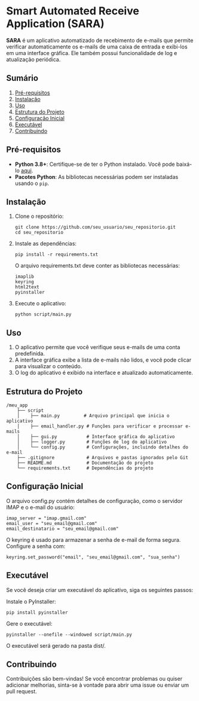 # Smart Automated Receive Application (SARA)

**SARA** é um aplicativo automatizado de recebimento de e-mails que permite verificar automaticamente os e-mails de uma caixa de entrada e exibi-los em uma interface gráfica. Ele também possui funcionalidade de log e atualização periódica.

## Sumário

1. [Pré-requisitos](#pré-requisitos)
2. [Instalação](#instalação)
3. [Uso](#uso)
4. [Estrutura do Projeto](#estrutura-do-projeto)
5. [Configuração Inicial](#configuração-inicial)
6. [Executável](#executável)
7. [Contribuindo](#contribuindo)

## Pré-requisitos

- **Python 3.8+**: Certifique-se de ter o Python instalado. Você pode baixá-lo [aqui](https://www.python.org/downloads/).
- **Pacotes Python**: As bibliotecas necessárias podem ser instaladas usando o `pip`.

## Instalação

1. Clone o repositório:
   ```
   git clone https://github.com/seu_usuario/seu_repositorio.git
   cd seu_repositorio
   ```
   
2. Instale as dependências:
   ```
   pip install -r requirements.txt
   ```

   O arquivo requirements.txt deve conter as bibliotecas necessárias:

   ```
   imaplib
   keyring
   html2text
   pyinstaller
   ```

3. Execute o aplicativo:
   ```
   python script/main.py
   ```
   
## Uso
1. O aplicativo permite que você verifique seus e-mails de uma conta predefinida.
2. A interface gráfica exibe a lista de e-mails não lidos, e você pode clicar para visualizar o conteúdo.
3. O log do aplicativo é exibido na interface e atualizado automaticamente.


## Estrutura do Projeto
```
/meu_app
    ├── script
    │    ├── main.py         # Arquivo principal que inicia o aplicativo
    │    ├── email_handler.py # Funções para verificar e processar e-mails
    │    ├── gui.py           # Interface gráfica do aplicativo
    │    ├── logger.py        # Funções de log do aplicativo
    │    └── config.py        # Configurações, incluindo detalhes do e-mail
    ├── .gitignore            # Arquivos e pastas ignorados pelo Git
    ├── README.md             # Documentação do projeto
    └── requirements.txt      # Dependências do projeto
```

## Configuração Inicial
O arquivo config.py contém detalhes de configuração, como o servidor IMAP e o e-mail do usuário:
```
imap_server = "imap.gmail.com"
email_user = "seu_email@gmail.com"
email_destinatario = "seu_email@gmail.com"
```
O keyring é usado para armazenar a senha de e-mail de forma segura. Configure a senha com:
```
keyring.set_password("email", "seu_email@gmail.com", "sua_senha")
```
## Executável
Se você deseja criar um executável do aplicativo, siga os seguintes passos:

Instale o PyInstaller:

```
pip install pyinstaller
```
Gere o executável:

```
pyinstaller --onefile --windowed script/main.py
```
O executável será gerado na pasta dist/.

## Contribuindo
Contribuições são bem-vindas! Se você encontrar problemas ou quiser adicionar melhorias, sinta-se à vontade para abrir uma issue ou enviar um pull request.
